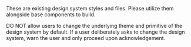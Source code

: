 These are existing design system styles and files. Please utilize them alongside base components to build. 

DO NOT allow users to change the underlying theme and primitive of the design system by default. If a user deliberately asks to change the design system, warn the user and only proceed upon acknowledgement.